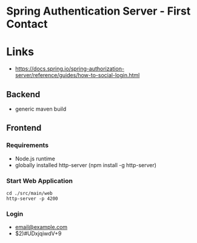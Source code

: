 # Spring Authentication Server - First Contact

# Links
* https://docs.spring.io/spring-authorization-server/reference/guides/how-to-social-login.html

## Backend
* generic maven build

## Frontend

### Requirements
* Node.js runtime
* globally installed http-server (npm install -g http-server)

### Start Web Application

    cd ./src/main/web
    http-server -p 4200

### Login

* email@example.com
* $2)#UDxjqiwdV+9
